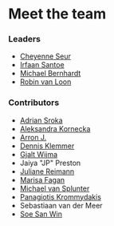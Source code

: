 # Meet the team

### Leaders
* [Cheyenne Seur](https://www.linkedin.com/in/cheyenneseur/)
* [Irfaan Santoe](https://www.linkedin.com/in/irfaansantoe/)
* [Michael Bernhardt](https://www.linkedin.com/in/michael-bernhardt-cyber/)
* [Robin van Loon](https://www.linkedin.com/in/robin-van-loon-csslp-cissp-oswe/)

### Contributors
* [Adrian Sroka](https://www.linkedin.com/in/adriansroka/)
* [Aleksandra Kornecka](https://www.linkedin.com/in/aleksandrakornecka/)
* [Arron J.](https://www.linkedin.com/in/arronj/)
* [Dennis Klemmer](https://www.linkedin.com/in/dennisklemmer/)
* [Gjalt Wijma](https://www.linkedin.com/in/gtwijma/)
* Jaiya "JP" Preston
* [Juliane Reimann](https://www.linkedin.com/in/juliane-reimann/)
* [Marisa Fagan](https://www.linkedin.com/in/marisafagan/)
* [Michael van Splunter](https://www.linkedin.com/in/michaelvansplunter/)
* [Panagiotis Krommydakis](https://www.linkedin.com/in/panagiotis-krommydakis-it-security-specialist-penetration-tester/)
* Sebastiaan van der Meer
* [Soe San Win](https://www.linkedin.com/in/soesan-win/)